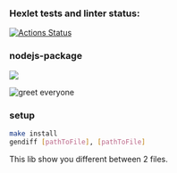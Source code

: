 ### Hexlet tests and linter status:
[![Actions Status](https://github.com/stoganych/frontend-project-lvl2/workflows/hexlet-check/badge.svg)](https://github.com/stoganych/frontend-project-lvl2/actions)

### nodejs-package
<a href="https://codeclimate.com/github/codeclimate/codeclimate/maintainability"><img src="https://api.codeclimate.com/v1/badges/a99a88d28ad37a79dbf6/maintainability" /></a>

![greet everyone](https://github.com/stoganych/frontend-project-lvl1/actions/workflows/node-check.yml/badge.svg)

### setup

```sh
make install
gendiff [pathToFile], [pathToFile]
```

This lib show you different between 2 files.
